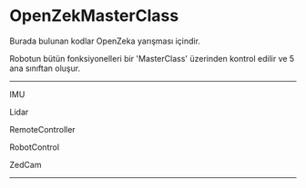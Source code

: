 # OpenZekMasterClass

Burada bulunan kodlar OpenZeka yarışması içindir. 

Robotun bütün fonksiyonelleri bir 'MasterClass' üzerinden kontrol edilir ve 5 ana sınıftan oluşur.

****************************

IMU

Lidar

RemoteController

RobotControl

ZedCam

****************************






